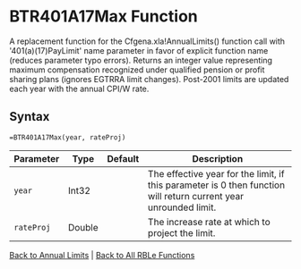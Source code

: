 # BTR401A17Max Function

A replacement function for the Cfgena.xla!AnnualLimits() function call with '401(a)(17)PayLimit' name parameter in favor of explicit function name (reduces parameter typo errors).  Returns an integer value representing maximum compensation recognized under qualified pension or profit sharing plans (ignores EGTRRA limit changes). Post-2001 limits are updated each year with the annual CPI/W rate.

## Syntax

```excel
=BTR401A17Max(year, rateProj)
```

Parameter | Type | Default | Description
---|---|---|---
`year` | Int32 |  | The effective year for the limit, if this parameter is 0 then function will return current year unrounded limit.
`rateProj` | Double |  | The increase rate at which to project the limit.

[Back to Annual Limits](Readme.md) | [Back to All RBLe Functions](..\RBLe.md#function-documentation)
